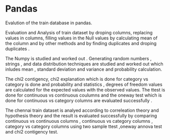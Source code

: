 # Pandas

Evalution of the train database in pandas.

Evaluation and Analysis of train dataset by droping columns, replacing values in columns, filling values in the Null values by calculating mean of the column and by other methods and by finding duplicates and droping duplicates .


The Numpy is studied and worked out . Generating random numbers , strings , and data distribution techniques are studied and worked out which inludes mean , standard deviation and variance and probability calculation.

The chi2 contigency, chi2 explanation which is done for category vs category is done and probability  and statistics , degrees of freedom values are calculated for the expected values with the observed values. The ttest is done for continuous vs continuous coulumns and the oneway test which is done for continuous vs category columns are evaluated successfully .

The chennai train dataset is analyed according to correleation theory and hypothesis theory and the result is evaluated successfully by comparing continuous vs continuous columns , continuous vs category columns , category vs category columns using two sample ttest ,oneway annova test and chi2 contigency test.
